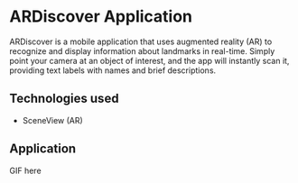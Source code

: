 # ARDiscover Application

ARDiscover is a mobile application that uses augmented reality (AR) to recognize and display information about landmarks in real-time. 
Simply point your camera at an object of interest, and the app will instantly scan it, providing text labels with names and brief descriptions.

## Technologies used

- SceneView (AR)

## Application

GIF here
